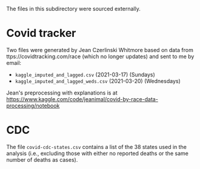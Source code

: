 The files in this subdirectory were sourced externally.

# Covid tracker

Two files were generated by Jean Czerlinski Whitmore based on
data from ttps://covidtracking.com/race (which no longer updates)
and sent to me by email:

- `kaggle_imputed_and_lagged.csv` (2021-03-17) (Sundays)
- `kaggle_imputed_and_lagged_weds.csv` (2021-03-20) (Wednesdays)

Jean's preprocessing with explanations is at https://www.kaggle.com/code/jeanimal/covid-by-race-data-processing/notebook


# CDC

The file `covid-cdc-states.csv` contains a list of the 38 states used in the
analysis (i.e., excluding those with either no reported deaths or the same
number of deaths as cases).
